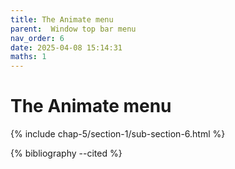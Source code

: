 ```yaml
---
title: The Animate menu
parent:  Window top bar menu
nav_order: 6
date: 2025-04-08 15:14:31
maths: 1
---
```


# The Animate menu

{% include chap-5/section-1/sub-section-6.html %}

{% bibliography --cited %}

